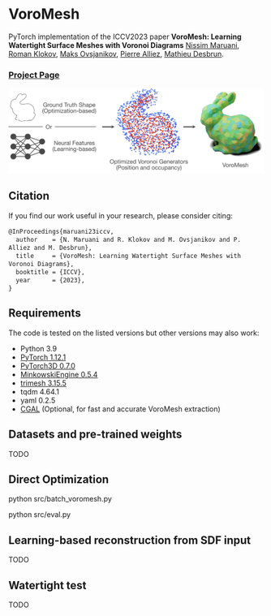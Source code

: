 # VoroMesh

PyTorch implementation of the ICCV2023 paper **VoroMesh: Learning Watertight Surface Meshes with Voronoi Diagrams** 
[Nissim Maruani](https://nissmar.github.io), [Roman Klokov](https://scholar.google.ru/citations?user=LzkFOcoAAAAJ&hl=ru), [Maks Ovsjanikov](https://www.lix.polytechnique.fr/~maks/), [Pierre Alliez](https://team.inria.fr/titane/pierre-alliez/), [Mathieu Desbrun](https://pages.saclay.inria.fr/mathieu.desbrun/).

### [Project Page](https://nissmar.github.io/voromesh.github.io/)

<img src='banner.png' />

## Citation

If you find our work useful in your research, please consider citing:

	@InProceedings{maruani23iccv,
	  author    = {N. Maruani and R. Klokov and M. Ovsjanikov and P. Alliez and M. Desbrun},
	  title     = {VoroMesh: Learning Watertight Surface Meshes with Voronoi Diagrams},
	  booktitle = {ICCV},
	  year      = {2023},
	}

## Requirements

The code is tested on the listed versions but other versions may also work:

- Python 3.9
- [PyTorch 1.12.1](https://pytorch.org/get-started/locally/)
- [PyTorch3D 0.7.0](https://github.com/facebookresearch/pytorch3d/blob/main/INSTALL.md)
- [MinkowskiEngine 0.5.4](https://github.com/NVIDIA/MinkowskiEngine#anaconda)
- [trimesh 3.15.5](https://trimsh.org/install.html)
- tqdm 4.64.1
- yaml 0.2.5
- [CGAL](https://www.cgal.org) (Optional, for fast and accurate VoroMesh extraction)


## Datasets and pre-trained weights

TODO

## Direct Optimization

python src/batch_voromesh.py

python src/eval.py


## Learning-based reconstruction from SDF input
 
TODO

## Watertight test


TODO

